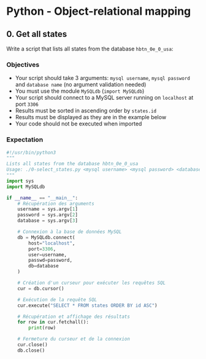 # Python - Object-relational mapping

## 0. Get all states
Write a script that lists all states from the database `hbtn_0e_0_usa`:

### Objectives
- Your script should take 3 arguments: `mysql username`, `mysql password` and `database name` (no argument validation needed)
- You must use the module `MySQLdb` (`import MySQLdb`)
- Your script should connect to a MySQL server running on `localhost` at port `3306`
- Results must be sorted in ascending order by `states.id`
- Results must be displayed as they are in the example below
- Your code should not be executed when imported

### Expectation
```python
#!/usr/bin/python3
"""
Lists all states from the database hbtn_0e_0_usa
Usage: ./0-select_states.py <mysql username> <mysql password> <database name>
"""
import sys
import MySQLdb

if __name__ == "__main__":
    # Récupération des arguments
    username = sys.argv[1]
    password = sys.argv[2]
    database = sys.argv[3]

    # Connexion à la base de données MySQL
    db = MySQLdb.connect(
        host="localhost",
        port=3306,
        user=username,
        passwd=password,
        db=database
    )

    # Création d'un curseur pour exécuter les requêtes SQL
    cur = db.cursor()

    # Exécution de la requête SQL
    cur.execute("SELECT * FROM states ORDER BY id ASC")

    # Récupération et affichage des résultats
    for row in cur.fetchall():
        print(row)

    # Fermeture du curseur et de la connexion
    cur.close()
    db.close()
```